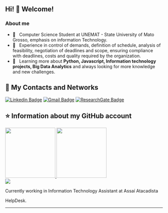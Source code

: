 ## Hi! 👋 Welcome!

<h3> About me </h3>

- 🤔 &nbsp; Computer Science Student at UNEMAT - State University of Mato Grosso, emphasis on
information Technology.
- 💼 &nbsp; Experience in control of demands, definition of schedule, analysis of feasibility, negotiation of deadlines and scope,
ensuring compliance with deadlines, costs and quality required by the organization.
- 🌱 &nbsp; Learning more about **Python, Javascript, Information technology projects, Big Data Analytics** and always looking for more knowledge and new challenges.

## 💬 My Contacts and Networks

[![Linkedin Badge](https://img.shields.io/badge/-Linkedin-blue?style=for-the-badge&logo=Linkedin&logoColor=white&link=https://github.com/ScenioMathias)](https://www.linkedin.com/in/scenio-mathias-6a88a2149/)
[![Gmail Badge](https://img.shields.io/badge/Gmail-D14836?style=for-the-badge&logo=gmail&logoColor=white&link=https://github.com/ScenioMathias)](scenio123araujo@gmail.com)
[![ResearchGate Badge](https://img.shields.io/badge/-Researchgate-blue?style=for-the-badge&logo=Researchgate&logoColor=white&link=https://github.com/ScenioMathias)](https://www.researchgate.net/profile/Scenio-Araujo)

## ⭐ Information about my GitHub account
<div>
    <a href="https://github.com/ScenioMathias">
    <img height="160em" src="https://github-readme-stats.vercel.app/api?username=ScenioMathias&show_icons=true&theme=dracula&include_all_commits=true&count_private=true"/>
    <img height="160em" src="https://github-readme-stats.vercel.app/api/top-langs/?username=ScenioMathias&layout=compact&langs_count=16&theme=dracula"/><br></a>
</div>



<div>
    <img src="https://img.shields.io/static/v1?label=Overview&message=SCENIO&color=f8efd4&style=for-the-badge&logo=GitHub">
</div>



<div>
<p>

Currently working in Information Technology Assistant at Assaí Atacadista
<br/>

 HelpDesk.
</p>
<hr>
</div>
